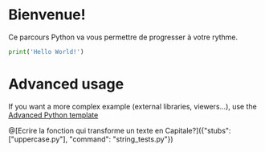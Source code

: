 # Bienvenue!

Ce parcours Python va vous permettre de progresser à votre rythme.

```python runnable
print('Hello World!')
```

# Advanced usage

If you want a more complex example (external libraries, viewers...), use the [Advanced Python template](https://tech.io/select-repo/429)


@[Ecrire la fonction qui transforme un texte en Capitale?]({"stubs": ["uppercase.py"], "command": "string_tests.py"})